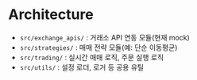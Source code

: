# Architecture

- `src/exchange_apis/` : 거래소 API 연동 모듈(현재 mock)
- `src/strategies/` : 매매 전략 모듈(예: 단순 이동평균)
- `src/trading/` : 실시간 매매 로직, 주문 실행 로직
- `src/utils/` : 설정 로더, 로거 등 공용 유틸
